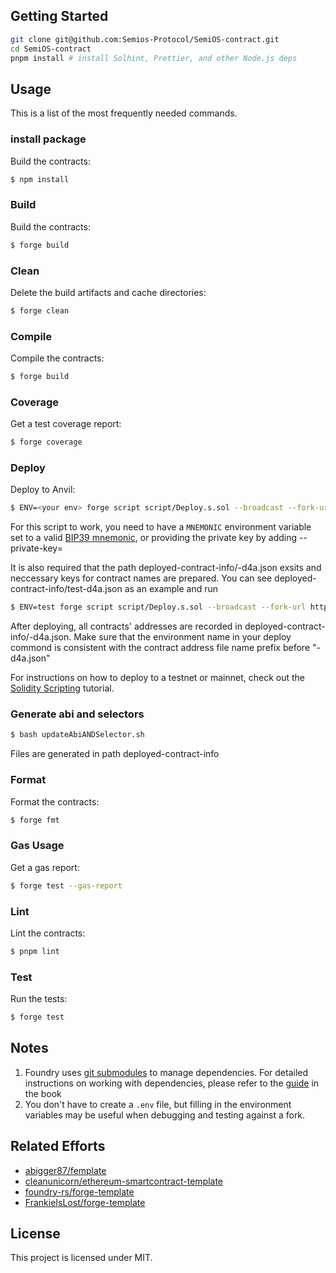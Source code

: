 

## Getting Started



```sh
git clone git@github.com:Semios-Protocol/SemiOS-contract.git
cd SemiOS-contract
pnpm install # install Solhint, Prettier, and other Node.js deps
```




## Usage

This is a list of the most frequently needed commands.



### install package 

Build the contracts:

```sh
$ npm install
```

### Build

Build the contracts:

```sh
$ forge build
```

### Clean

Delete the build artifacts and cache directories:

```sh
$ forge clean
```

### Compile

Compile the contracts:

```sh
$ forge build
```

### Coverage

Get a test coverage report:

```sh
$ forge coverage
```

### Deploy

Deploy to Anvil:

```sh
$ ENV=<your env> forge script script/Deploy.s.sol --broadcast --fork-url http://localhost:8545
```

For this script to work, you need to have a `MNEMONIC` environment variable set to a valid
[BIP39 mnemonic](https://iancoleman.io/bip39/), or providing the private key by adding --private-key=<your private key>

It is also required that the path deployed-contract-info/<your env>-d4a.json exsits and neccessary keys for contract names are prepared. You can see deployed-contract-info/test-d4a.json as an example and run
 ```sh
$ ENV=test forge script script/Deploy.s.sol --broadcast --fork-url http://localhost:8545
```
After deploying, all contracts' addresses are recorded in deployed-contract-info/<your env>-d4a.json. Make sure that the environment name in your deploy commond is consistent with the contract address file name prefix before "-d4a.json"

For instructions on how to deploy to a testnet or mainnet, check out the
[Solidity Scripting](https://book.getfoundry.sh/tutorials/solidity-scripting.html) tutorial.

### Generate abi and selectors
```sh
$ bash updateAbiANDSelector.sh
```
Files are generated in path deployed-contract-info 

### Format

Format the contracts:

```sh
$ forge fmt
```

### Gas Usage

Get a gas report:

```sh
$ forge test --gas-report
```

### Lint

Lint the contracts:

```sh
$ pnpm lint
```

### Test

Run the tests:

```sh
$ forge test
```

## Notes

1. Foundry uses [git submodules](https://git-scm.com/book/en/v2/Git-Tools-Submodules) to manage dependencies. For
   detailed instructions on working with dependencies, please refer to the
   [guide](https://book.getfoundry.sh/projects/dependencies.html) in the book
2. You don't have to create a `.env` file, but filling in the environment variables may be useful when debugging and
   testing against a fork.

## Related Efforts

- [abigger87/femplate](https://github.com/abigger87/femplate)
- [cleanunicorn/ethereum-smartcontract-template](https://github.com/cleanunicorn/ethereum-smartcontract-template)
- [foundry-rs/forge-template](https://github.com/foundry-rs/forge-template)
- [FrankieIsLost/forge-template](https://github.com/FrankieIsLost/forge-template)

## License

This project is licensed under MIT.
